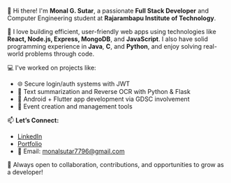 👋 Hi there! I'm **Monal G. Sutar**, a passionate **Full Stack Developer** and Computer Engineering student at **Rajarambapu Institute of Technology**.

🔧 I love building efficient, user-friendly web apps using technologies like **React, Node.js, Express, MongoDB**, and **JavaScript**. I also have solid programming experience in **Java**, **C**, and **Python**, and enjoy solving real-world problems through code.

💻 I've worked on projects like:
- 🌐 Secure login/auth systems with JWT
- 📑 Text summarization and Reverse OCR with Python & Flask
- 📱 Android + Flutter app development via GDSC involvement
- 📅 Event creation and management tools

📫 **Let’s Connect:**
- [LinkedIn](https://www.linkedin.com/in/monal-gajanan-sutar-13a9a6235)
- [Portfolio](https://monalsutar.github.io/Portfolio/)
- 📧 Email: monalsutar7796@gmail.com

🚀 Always open to collaboration, contributions, and opportunities to grow as a developer!
